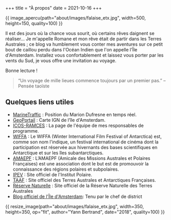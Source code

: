 +++
title = "À propos"
date = 2021-10-16
+++

{{ image_apercu(path="about/images/falaise_etx.jpg", width=500, height=150, quality=100) }}

Il est des jours où la chance vous sourit, où certains rêves daignent se réaliser... Je m'appelle Romane et mon rêve était de partir dans les Terres Australes ; ce blog va humblement vous conter mes aventures sur ce petit bout de caillou perdu dans l'Océan Indien que l'on appelle l'Île d'Amsterdam. Installez vous confortablement et laissez vous porter par les vents du Sud, je vous offre une invitation au voyage.

<!-- more -->

Bonne lecture !

>“Un voyage de mille lieues commence toujours par un premier pas.” – Pensée taoïste

## Quelques liens utiles

- <a href="https://www.marinetraffic.com/fr/ais/home/shipid:175607/zoom:14" target="_blank">MarineTraffic</a> : Position du Marion Dufresne en temps réel.
- <a href="https://www.geoportail.gouv.fr/carte?c=77.55350415622576,-37.822745447649204&z=13&l0=OPEN_STREET_MAP::GEOPORTAIL:OGC:WMTS(1)&l1=GEOGRAPHICALGRIDSYSTEMS.MAPS::GEOPORTAIL:OGC:WMTS(1)&permalink=yes" target="_blank">GeoPortail</a> : Carte IGN de l’île d'Amsterdam.
- <a href="https://www.lsce.ipsl.fr/Phocea/Vie_des_labos/Ast/ast_groupe.php?id_groupe=14" target="_blank">ICOS-RAMCES</a> : La page de l'équipe de mes responsables de programme.
- <a href="https://www.wiffa.aq/" target="_blank">WIFFA</a> : Le WIFFA (Winter International Film Festival of Antarctica) est, comme son nom l'indique, un festival international de cinéma dont la participation est réservée aux hivernants des bases scientifiques en Antarctique et sur les îles subantarctiques.
- <a href="https://www.amaepf.fr/" target="_blank">AMAEPF</a> : L’AMAEPF (Amicale des Missions Australes et Polaires Françaises) est une association dont le but est de promouvoir la connaissance des régions polaires et subpolaires.
- <a href="https://institut-polaire.fr/fr/" target="_blank">IPEV</a> : Site officiel de l'Institut Polaire.
- <a href="https://taaf.fr/" target="_blank">TAAF</a> : Site officiel des Terres Australes et Antarctiques Françaises.
- <a href="https://reserve-australes.taaf.fr/" target="_blank">Réserve Naturelle</a> : Site officiel de la Réserve Naturelle des Terres Australes
- <a href="https://saintpauletamsterdam.blogspot.com/" target="_blank">Blog officiel de l'Île d'Amsterdam</a>: Tenu par le chef de district

{{ resize_image(path="about/images/falaise_etx.jpg", width=350, height=350, op="fit", author="Yann Bertrand", date="2018", quality=100) }}

